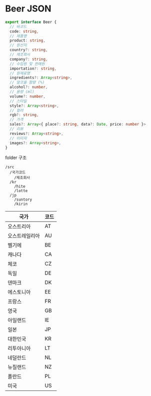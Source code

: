 # Beer JSON

```ts
export interface Beer {
  // 바코드
  code: string,
  // 제품명
  product: string,
  // 원산지
  country?: string,
  // 제조회사
  company?: string,
  // 수입원 및 판매원
  importation?: string,
  // 원재료명
  ingredients?: Array<string>,
  // 알코올 함량 (%)
  alcohol?: number,
  // 용량 (ml)
  volume?: number,
  // 스타일
  style?: Array<string>,
  // 컬러
  rgb?: string,
  // 가격
  sales?: Array<{ place?: string, data?: Date, price: number }>
  // 리뷰
  reviews?: Array<string>,
  // 이미지
  images?: Array<string>,
}
```


folder 구조
```
/src
  /국가코드
    /제조회사
  /kr
    /hite
    /lotte
  /jp
    /suntory
    /kirin
```


| 국가        | 코드 |
| ---------- | --- |
| 오스트리아    | AT  |
| 오스트레일리아 | AU  |
| 벨기에       | BE  |
| 캐나다       | CA  |
| 체코        | CZ  |
| 독일        | DE  |
| 덴마크       | DK  |
| 에스토니아    | EE  |
| 프랑스       | FR  |
| 영국        | GB  |
| 아일랜드     | IE  |
| 일본        | JP  |
| 대한민국     | KR  |
| 리투아니아    | LT  |
| 네덜란드     | NL  |
| 뉴질랜드     | NZ  |
| 폴란드      | PL  |
| 미국        | US  |
